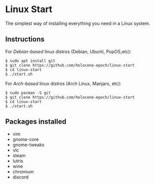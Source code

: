 # Linux Start
The simplest way of installing everything you need in a  Linux system.

## Instructions
For *Debian-based* linux distros (Debian, Ubunti, PopOS,etc):
```
$ sudo apt install git
$ git clone https://github.com/holocene-epoch/linux-start
$ cd linux-start
$ ./start.sh
```
For *Arch-based* linux distros (Arch Linux, Manjaro, etc):
```
$ sudo pacman -S git
$ git clone https://github.com/holocene-epoch/linux-start
$ cd linux-start
$ ./start.sh
```

## Packages installed
- vim 
- gnome-core 
- gnome-tweaks 
- vlc 
- steam 
- lutris 
- wine 
- chromium 
- discord
